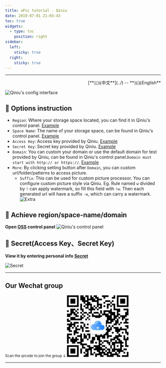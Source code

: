 ```yaml
---
title: uPic tutorial - Qiniu
date: 2019-07-01 21:03:43
toc: true
widgets:
  - type: toc
    position: right
sidebar:
  left:
    sticky: true
  right:
    sticky: true
---
```


<hr><!-- i18n --><div align="right">[**🇨🇳中文**](../) -- **🇬🇧English**</div><!-- i18n -->

![Qiniu's config interface](https://gitee.com/gee1k/oss/raw/master/tutorials/qiniu-host.png)

## 📝 Options instruction

- `Region`: Where your storage space located, you can find it in Qiniu's control panel. [Example](#🧰-区域、空间名称、域名信息获取)
- `Space Name`: The name of your storage space, can be found in Qiniu's control panel. [Example](#🧰-区域、空间名称、域名信息获取)
- `Access Key`: Access key provided by Qiniu. [Example](#🔑-密钥获取-Access-Key、Secret-Key)
- `Secret Key`: Secret key provided by Qiniu. [Example](#🔑-密钥获取-Access-Key、Secret-Key)
- `Domain`: You can custom your domain or use the default domain for test provided by Qiniu, can be found in Qiniu's control panel.`Domain must start with http:// or https://`. [Example](#🧰-区域、空间名称、域名信息获取)
- `More`: By clicking setting button after `Domain`, you can custom url/folder/patterns to access picture.
  - `Suffix`: This can be used for custom picture processor. You can configure custom picture style via Qiniu. Eg. Rule named `w` divided by `!` can apply watermark, so fill this field with `!w`. Then each generated url will have a suffix `-w`, which can carry a watermark.
  ![Extra](https://gitee.com/gee1k/oss/raw/master/tutorials/qiniu-host-extension.png)

## 🧰 Achieve region/space-name/domain

**Open [OSS](https://portal.qiniu.com/bucket) control panel**
![Qiniu's control panel](https://gitee.com/gee1k/oss/raw/master/tutorials/qiniu-info.png)

## 🔑 Secret(Access Key、Secret Key)

**View it by entering personal info [Secret](https://portal.qiniu.com/user/key)**

![Secret](https://gitee.com/gee1k/oss/raw/master/tutorials/qiniu-ak.png)

<hr>

## Our Wechat group
  <small>Scan the qrcode to join the group ↓ </small>
	<img src="https://raw.githubusercontent.com/gee1k/oss/master/personal/geee1k.JPG" height="200" style="height:200px">

<hr>
